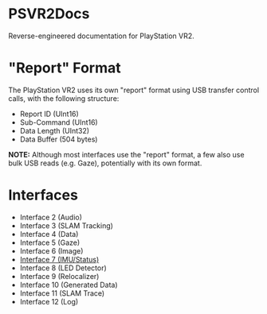 # PSVR2Docs
Reverse-engineered documentation for PlayStation VR2.

# "Report" Format
The PlayStation VR2 uses its own "report" format using USB transfer control calls, with the following structure:
- Report ID (UInt16)
- Sub-Command (UInt16)
- Data Length (UInt32)
- Data Buffer (504 bytes)

**NOTE:** Although most interfaces use the "report" format, a few also use bulk USB reads (e.g. Gaze), potentially with its own format.

# Interfaces
- Interface 2 (Audio)
- Interface 3 (SLAM Tracking)
- Interface 4 (Data)
- Interface 5 (Gaze)
- Interface 6 (Image)
- [Interface 7 (IMU/Status)](imu-status-interface.md)
- Interface 8 (LED Detector)
- Interface 9 (Relocalizer)
- Interface 10 (Generated Data)
- Interface 11 (SLAM Trace)
- Interface 12 (Log)
